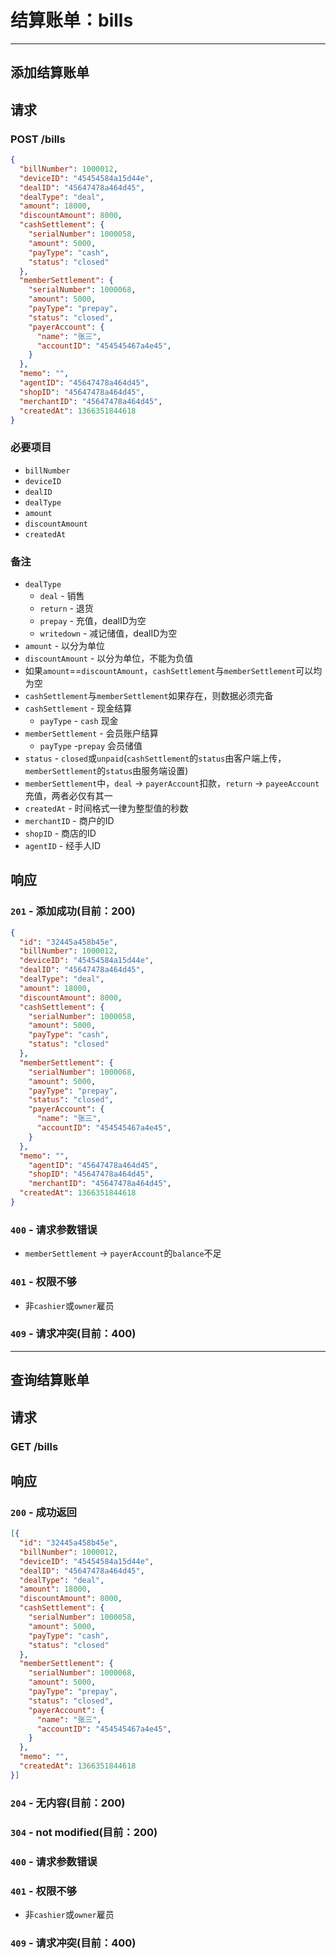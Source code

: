 # 结算账单：bills
***

## 添加结算账单
## 请求
### POST /bills
```json
{
  "billNumber": 1000012,
  "deviceID": "45454584a15d44e",
  "dealID": "45647478a464d45",
  "dealType": "deal",
  "amount": 18000,
  "discountAmount": 8000,
  "cashSettlement": {
    "serialNumber": 1000058,
    "amount": 5000,
    "payType": "cash",
    "status": "closed"
  },
  "memberSettlement": {
    "serialNumber": 1000068,
    "amount": 5000,
    "payType": "prepay",
    "status": "closed",
    "payerAccount": {
      "name": "张三",
      "accountID": "454545467a4e45",
    }
  },
  "memo": "",
  "agentID": "45647478a464d45",
  "shopID": "45647478a464d45",
  "merchantID": "45647478a464d45",
  "createdAt": 1366351844618
}
```
### 必要项目
* `billNumber`
* `deviceID`
* `dealID`
* `dealType`
* `amount`
* `discountAmount`
* `createdAt`

### 备注
* `dealType` 
	* `deal` - 销售
	* `return` - 退货
	* `prepay` - 充值，dealID为空
	* `writedown` - 减记储值，dealID为空
* `amount` - 以分为单位
* `discountAmount` - 以分为单位，不能为负值
* 如果`amount`==`discountAmount`，`cashSettlement`与`memberSettlement`可以均为空
* `cashSettlement`与`memberSettlement`如果存在，则数据必须完备
* `cashSettlement` - 现金结算
  * `payType` - `cash` 现金
* `memberSettlement` - 会员账户结算
  * `payType` -`prepay` 会员储值
* `status` - `closed`或`unpaid`(`cashSettlement`的`status`由客户端上传，`memberSettlement`的`status`由服务端设置)
* `memberSettlement`中，`deal` -> `payerAccount`扣款，`return` -> `payeeAccount`充值，两者必仅有其一
* `createdAt` - 时间格式一律为整型值的秒数
* `merchantID` - 商户的ID
* `shopID` - 商店的ID
* `agentID` - 经手人ID

## 响应
### `201` - 添加成功(目前：200)
```json
{
  "id": "32445a458b45e",
  "billNumber": 1000012,
  "deviceID": "45454584a15d44e",
  "dealID": "45647478a464d45",
  "dealType": "deal",
  "amount": 18000,
  "discountAmount": 8000,
  "cashSettlement": {
    "serialNumber": 1000058,
    "amount": 5000,
    "payType": "cash",
    "status": "closed"
  },
  "memberSettlement": {
    "serialNumber": 1000068,
    "amount": 5000,
    "payType": "prepay",
    "status": "closed",
    "payerAccount": {
      "name": "张三",
      "accountID": "454545467a4e45",
    }
  },
  "memo": "",
	"agentID": "45647478a464d45",
	"shopID": "45647478a464d45",
	"merchantID": "45647478a464d45",
  "createdAt": 1366351844618
}
```
### `400` - 请求参数错误
* `memberSettlement` -> `payerAccount`的`balance`不足

### `401` - 权限不够
* 非`cashier`或`owner`雇员

### `409` - 请求冲突(目前：400)
***

## 查询结算账单
## 请求
### GET /bills

## 响应
### `200` - 成功返回
```json
[{
  "id": "32445a458b45e",
  "billNumber": 1000012,
  "deviceID": "45454584a15d44e",
  "dealID": "45647478a464d45",
  "dealType": "deal",
  "amount": 18000,
  "discountAmount": 8000,
  "cashSettlement": {
    "serialNumber": 1000058,
    "amount": 5000,
    "payType": "cash",
    "status": "closed"
  },
  "memberSettlement": {
    "serialNumber": 1000068,
    "amount": 5000,
    "payType": "prepay",
    "status": "closed",
    "payerAccount": {
      "name": "张三",
      "accountID": "454545467a4e45",
    }
  },
  "memo": "",
  "createdAt": 1366351844618
}]
```
### `204` - 无内容(目前：200)
### `304` - not modified(目前：200)
### `400` - 请求参数错误
### `401` - 权限不够
* 非`cashier`或`owner`雇员

### `409` - 请求冲突(目前：400)
